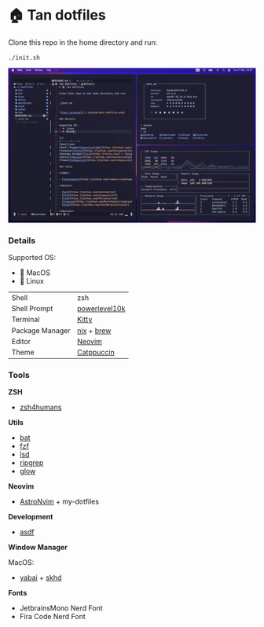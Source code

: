 # 🏠 Tan dotfiles

Clone this repo in the home directory and run:

```
./init.sh
```

![tanx_terminal](./.github/tanx-dotfiles.png)

### Details

Supported OS:
- 🍎 MacOS 
- 🐧 Linux

|||
|-------|----|
|Shell|zsh|
|Shell Prompt|[powerlevel10k](https://github.com/romkatv/powerlevel10k)|
|Terminal|[Kitty](https://github.com/kovidgoyal/kitty)|
|Package Manager|[nix](https://nixos.org/) + [brew](https://brew.sh/)|
|Editor|[Neovim](https://github.com/neovim/neovim)|
|Theme|[Catppuccin](https://github.com/catppuccin)|

### Tools

**ZSH**

- [zsh4humans](https://github.com/romkatv/zsh4humans)

**Utils**

- [bat](https://github.com/sharkdp/bat)
- [fzf](https://github.com/junegunn/fzf)
- [lsd](https://github.com/Peltoche/lsd)
- [ripgrep](https://github.com/BurntSushi/ripgrep)
- [glow](https://github.com/charmbracelet/glow/)

**Neovim**

- [AstroNvim](https://github.com/AstroNvim/AstroNvim) + my-dotfiles

**Development**

- [asdf](https://github.com/asdf-vm/asdf)

**Window Manager**

MacOS:
- [yabai](https://github.com/koekeishiya/yabai) + [skhd](https://github.com/koekeishiya/skhd)

**Fonts**

- JetbrainsMono Nerd Font
- Fira Code Nerd Font

